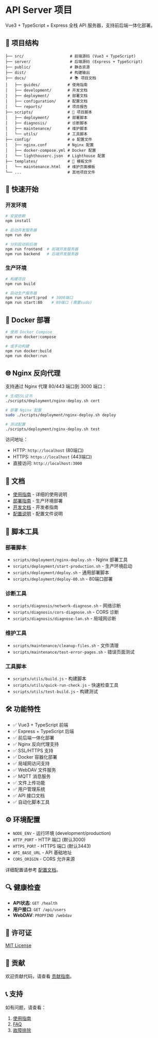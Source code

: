 # API Server 项目

Vue3 + TypeScript + Express 全栈 API 服务器，支持前后端一体化部署。

## 📁 项目结构

```
├── src/                    # 前端源码 (Vue3 + TypeScript)
├── server/                 # 后端源码 (Express + TypeScript)
├── public/                 # 静态资源
├── dist/                   # 构建输出
├── docs/                   # 📚 项目文档
│   ├── guides/            # 使用指南
│   ├── development/       # 开发文档
│   ├── deployment/        # 部署文档
│   ├── configuration/     # 配置文档
│   └── reports/           # 项目报告
├── scripts/               # 🔧 项目脚本
│   ├── deployment/        # 部署脚本
│   ├── diagnosis/         # 诊断脚本
│   ├── maintenance/       # 维护脚本
│   └── utils/             # 工具脚本
├── config/                # ⚙️ 配置文件
│   ├── nginx.conf         # Nginx 配置
│   ├── docker-compose.yml # Docker 配置
│   └── lighthouserc.json  # Lighthouse 配置
├── templates/             # 📄 模板文件
│   └── maintenance.html   # 维护页面模板
└── ...                    # 其他项目文件
```

## 🚀 快速开始

### 开发环境

```bash
# 安装依赖
npm install

# 启动开发服务器
npm run dev

# 分别启动前后端
npm run frontend  # 前端开发服务器
npm run backend   # 后端开发服务器
```

### 生产环境

```bash
# 构建项目
npm run build

# 启动生产服务器
npm run start:prod  # 3000端口
npm run start:80    # 80端口 (需要sudo)
```

## 🐳 Docker 部署

```bash
# 使用 Docker Compose
npm run docker:compose

# 或手动构建
npm run docker:build
npm run docker:run
```

## 🌐 Nginx 反向代理

支持通过 Nginx 代理 80/443 端口到 3000 端口：

```bash
# 生成SSL证书
./scripts/deployment/nginx-deploy.sh cert

# 部署 Nginx 配置
sudo ./scripts/deployment/nginx-deploy.sh deploy

# 测试配置
./scripts/deployment/nginx-deploy.sh test
```

访问地址：
- HTTP: `http://localhost` (80端口)
- HTTPS: `https://localhost` (443端口)
- 直接访问: `http://localhost:3000`

## 📖 文档

- [使用指南](docs/guides/) - 详细的使用说明
- [部署指南](docs/deployment/) - 生产环境部署
- [开发文档](docs/development/) - 开发者指南
- [配置说明](docs/configuration/) - 配置文件说明

## 🔧 脚本工具

### 部署脚本
- `scripts/deployment/nginx-deploy.sh` - Nginx 部署工具
- `scripts/deployment/start-production.sh` - 生产环境启动
- `scripts/deployment/deploy.sh` - 通用部署脚本
- `scripts/deployment/deploy-80.sh` - 80端口部署

### 诊断工具
- `scripts/diagnosis/network-diagnose.sh` - 网络诊断
- `scripts/diagnosis/cors-diagnose.sh` - CORS 诊断
- `scripts/diagnosis/diagnose-lan.sh` - 局域网诊断

### 维护工具
- `scripts/maintenance/cleanup-files.sh` - 文件清理
- `scripts/maintenance/test-error-pages.sh` - 错误页面测试

### 工具脚本
- `scripts/utils/build.js` - 构建脚本
- `scripts/utils/quick-run-check.js` - 快速检查工具
- `scripts/utils/test-build.js` - 构建测试

## 🛠️ 功能特性

- ✅ Vue3 + TypeScript 前端
- ✅ Express + TypeScript 后端
- ✅ 前后端一体化部署
- ✅ Nginx 反向代理支持
- ✅ SSL/HTTPS 支持
- ✅ Docker 容器化部署
- ✅ 局域网访问支持
- ✅ WebDAV 文件服务
- ✅ MQTT 消息服务
- ✅ 文件上传功能
- ✅ 用户管理系统
- ✅ API 接口文档
- ✅ 自动化脚本工具

## ⚙️ 环境配置

- `NODE_ENV` - 运行环境 (development/production)
- `HTTP_PORT` - HTTP 端口 (默认3000)
- `HTTPS_PORT` - HTTPS 端口 (默认3443)
- `API_BASE_URL` - API 基础地址
- `CORS_ORIGIN` - CORS 允许来源

详细配置请参考 [配置文档](docs/configuration/)。

## 🔍 健康检查

- **API状态**: `GET /health`
- **用户接口**: `GET /api/users`
- **WebDAV**: `PROPFIND /webdav`

## 📝 许可证

[MIT License](LICENSE)

## 🤝 贡献

欢迎贡献代码，请查看 [贡献指南](docs/development/CONTRIBUTING.md)。

## 📞 支持

如有问题，请查看：
1. [使用指南](docs/guides/)
2. [FAQ](docs/guides/FAQ.md)
3. [故障排除](docs/deployment/TROUBLESHOOTING.md)
